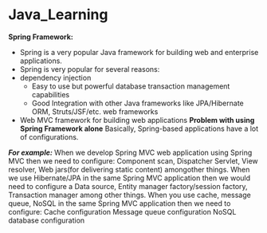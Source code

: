 # Java_Learning

**Spring Framework:**
- Spring is a very popular Java framework for building web and enterprise applications.
- Spring is very popular for several reasons:
- dependency injection
    - Easy to use but powerful database transaction management capabilities
    - Good Integration with other Java frameworks like JPA/Hibernate ORM, Struts/JSF/etc. web frameworks
- Web MVC framework for building web applications
**Problem with using Spring Framework alone**
  Basically, Spring-based applications have a lot of configurations.
  
***For example:***
When we develop Spring MVC web application using Spring MVC then we need to configure:
Component scan, Dispatcher Servlet, View resolver, Web jars(for delivering static content) amongother things.
When we use Hibernate/JPA in the same Spring MVC application then we would need to configure a Data source, Entity manager factory/session factory, Transaction manager among other things.
When you use cache, message queue, NoSQL in the same Spring MVC application then we need to
configure:
Cache configuration
Message queue configuration
NoSQL database configuration



